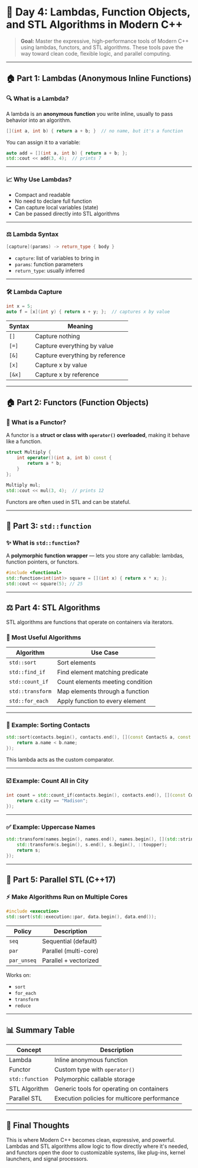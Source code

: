 # 🚀 Day 4: Lambdas, Function Objects, and STL Algorithms in Modern C++

> **Goal:** Master the expressive, high-performance tools of Modern C++ using lambdas, functors, and STL algorithms. These tools pave the way toward clean code, flexible logic, and parallel computing.

---

## 🏠 Part 1: **Lambdas** (Anonymous Inline Functions)

### 🔍 What is a Lambda?

A lambda is an **anonymous function** you write inline, usually to pass behavior into an algorithm.

```cpp
[](int a, int b) { return a + b; }  // no name, but it's a function
```

You can assign it to a variable:

```cpp
auto add = [](int a, int b) { return a + b; };
std::cout << add(3, 4);  // prints 7
```

---

### 📈 Why Use Lambdas?

* Compact and readable
* No need to declare full function
* Can capture local variables (state)
* Can be passed directly into STL algorithms

---

### ⚖️ Lambda Syntax

```cpp
[capture](params) -> return_type { body }
```

* `capture`: list of variables to bring in
* `params`: function parameters
* `return_type`: usually inferred

---

### 🛠️ Lambda Capture

```cpp
int x = 5;
auto f = [x](int y) { return x + y; };  // captures x by value
```

| Syntax | Meaning                         |
| ------ | ------------------------------- |
| `[]`   | Capture nothing                 |
| `[=]`  | Capture everything by value     |
| `[&]`  | Capture everything by reference |
| `[x]`  | Capture x by value              |
| `[&x]` | Capture x by reference          |

---

## 🏠 Part 2: **Functors** (Function Objects)

### 💪 What is a Functor?

A functor is a **struct or class with `operator()` overloaded**, making it behave like a function.

```cpp
struct Multiply {
    int operator()(int a, int b) const {
        return a * b;
    }
};

Multiply mul;
std::cout << mul(3, 4);  // prints 12
```

Functors are often used in STL and can be stateful.

---

## 📄 Part 3: `std::function`

### ✨ What is `std::function`?

A **polymorphic function wrapper** — lets you store any callable: lambdas, function pointers, or functors.

```cpp
#include <functional>
std::function<int(int)> square = [](int x) { return x * x; };
std::cout << square(5); // 25
```

---

## ⚖️ Part 4: STL Algorithms

STL algorithms are functions that operate on containers via iterators.

### 🔄 Most Useful Algorithms

| Algorithm        | Use Case                         |
| ---------------- | -------------------------------- |
| `std::sort`      | Sort elements                    |
| `std::find_if`   | Find element matching predicate  |
| `std::count_if`  | Count elements meeting condition |
| `std::transform` | Map elements through a function  |
| `std::for_each`  | Apply function to every element  |

---

### 🔄 Example: Sorting Contacts

```cpp
std::sort(contacts.begin(), contacts.end(), [](const Contact& a, const Contact& b){
    return a.name < b.name;
});
```

This lambda acts as the custom comparator.

---

### ☑️ Example: Count All in City

```cpp
int count = std::count_if(contacts.begin(), contacts.end(), [](const Contact& c){
    return c.city == "Madison";
});
```

---

### ✅ Example: Uppercase Names

```cpp
std::transform(names.begin(), names.end(), names.begin(), [](std::string& s) {
    std::transform(s.begin(), s.end(), s.begin(), ::toupper);
    return s;
});
```

---

## 🌟 Part 5: Parallel STL (C++17)

### ⚡ Make Algorithms Run on Multiple Cores

```cpp
#include <execution>
std::sort(std::execution::par, data.begin(), data.end());
```

| Policy      | Description           |
| ----------- | --------------------- |
| `seq`       | Sequential (default)  |
| `par`       | Parallel (multi-core) |
| `par_unseq` | Parallel + vectorized |

Works on:

* `sort`
* `for_each`
* `transform`
* `reduce`

---

## 📊 Summary Table

| Concept         | Description                                  |
| --------------- | -------------------------------------------- |
| Lambda          | Inline anonymous function                    |
| Functor         | Custom type with `operator()`                |
| `std::function` | Polymorphic callable storage                 |
| STL Algorithm   | Generic tools for operating on containers    |
| Parallel STL    | Execution policies for multicore performance |

---

## 🧠 Final Thoughts

This is where Modern C++ becomes clean, expressive, and powerful. Lambdas and STL algorithms allow logic to flow directly where it's needed, and functors open the door to customizable systems, like plug-ins, kernel launchers, and signal processors.
